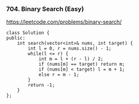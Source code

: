 ### 704. Binary Search (Easy)

https://leetcode.com/problems/binary-search/

```
class Solution {
public:
    int search(vector<int>& nums, int target) {
        int l = 0, r = nums.size() - 1;
        while(l <= r) {
            int m = l + (r - l) / 2;
            if (nums[m] == target) return m;
            if (nums[m] < target) l = m + 1;
            else r = m - 1;
        }
        return -1;
    }
};
```
